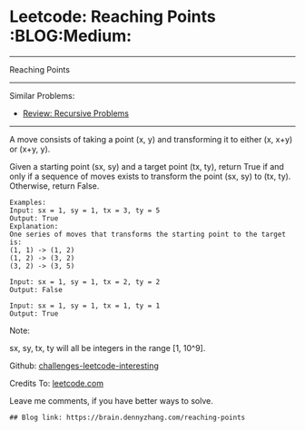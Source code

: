 # Leetcode: Reaching Points     :BLOG:Medium:


---

Reaching Points  

---

Similar Problems:  
-   [Review: Recursive Problems](https://brain.dennyzhang.com/review-recursive)

---

A move consists of taking a point (x, y) and transforming it to either (x, x+y) or (x+y, y).  

Given a starting point (sx, sy) and a target point (tx, ty), return True if and only if a sequence of moves exists to transform the point (sx, sy) to (tx, ty). Otherwise, return False.  

    Examples:
    Input: sx = 1, sy = 1, tx = 3, ty = 5
    Output: True
    Explanation:
    One series of moves that transforms the starting point to the target is:
    (1, 1) -> (1, 2)
    (1, 2) -> (3, 2)
    (3, 2) -> (3, 5)
    
    Input: sx = 1, sy = 1, tx = 2, ty = 2
    Output: False
    
    Input: sx = 1, sy = 1, tx = 1, ty = 1
    Output: True

Note:  

sx, sy, tx, ty will all be integers in the range [1, 10^9].  

Github: [challenges-leetcode-interesting](https://github.com/DennyZhang/challenges-leetcode-interesting/tree/master/reaching-points)  

Credits To: [leetcode.com](https://leetcode.com/problems/reaching-points/description/)  

Leave me comments, if you have better ways to solve.  

    ## Blog link: https://brain.dennyzhang.com/reaching-points